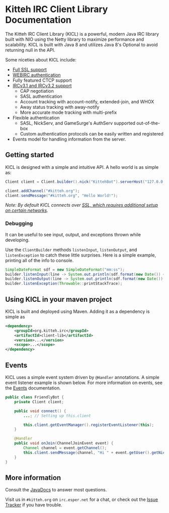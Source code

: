 # Kitteh IRC Client Library Documentation

The Kitteh IRC Client Library (KICL) is a powerful, modern Java IRC library built with NIO
using the Netty library to maximize performance and scalability. KICL is built with Java 8
and utilizes Java 8's Optional to avoid returning null in the API.

Some niceties about KICL include:

* [Full SSL support](advanced/ssl.md)
* [WEBIRC authentication](advanced/webirc.md)
* Fully featured CTCP support
* [IRCv3.1 and IRCv3.2 support](ircv3.md)
    * CAP negotiation
    * SASL authentication
    * Account tracking with account-notify, extended-join, and WHOX
    * Away status tracking with away-notify
    * More accurate mode tracking with multi-prefix
* Flexible authentication
    * SASL, NickServ, and GameSurge's AuthServ supported out-of-the-box
    * Custom authentication protocols can be easily written and registered
* Events model for handling information from the server.


## Getting started

KICL is designed with a simple and intuitive API.
A hello world is as simple as:

```java
Client client = Client.builder().nick("KittehBot").serverHost("127.0.0.1").build();

client.addChannel("#kitteh.org");
client.sendMessage("#kitteh.org", "Hello World!");
```

*Note: By default KICL connects over [SSL, which requires additional setup on certain networks](advanced/ssl.md).*

### Debugging

It can be useful to see input, output, and exceptions thrown while developing.

Use the `ClientBuilder` methods `listenInput`, `listenOutput`, and `listenException` to catch these little surprises.
Here is a simple example, printing all of the info to console.

```java
SimpleDateFormat sdf = new SimpleDateFormat("mm:ss");
builder.listenInput(line -> System.out.println(sdf.format(new Date()) + ' ' + "[I] " + line));
builder.listenOutput(line -> System.out.println(sdf.format(new Date()) + ' ' + "[O] " + line));
builder.listenException(Throwable::printStackTrace);
```

## Using KICL in your maven project

KICL is built and deployed using Maven. Adding it as a dependency is simple as

```xml
<dependency>
    <groupId>org.kitteh.irc</groupId>
    <artifactId>client-lib</artifactId>
    <version>...</version>
    <scope>...</scope>
</dependency>
```

## Events

KICL uses a simple event system driven by ```@Handler``` annotations.
A simple event listener example is shown below.
For more information on events, see the [Events](events.md) documentation.

```java
public class FriendlyBot {
    private Client client;

    public void connect() {
        ...; // Setting up this.client

        this.client.getEventManager().registerEventListener(this);
    }

    @Handler
    public void onJoin(ChannelJoinEvent event) {
        Channel channel = event.getChannel();
        this.client.sendMessage(channel, "Hi " + event.getUser().getNick() + "!");
    }
}
```

## More information

Consult the [JavaDocs](http://kittehorg.github.io/KittehIRCClientLib/) to answer most questions.

Visit us in `#kitteh.org` on `irc.esper.net` for a chat, or check out the
[Issue Tracker](https://github.com/KittehOrg/KittehIRCClientLib/issues) if you have trouble.
